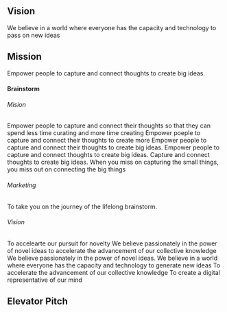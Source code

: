 ## Vision 
We believe in a world where everyone has the capacity and technology to pass on new ideas

## Mission
Empower people to capture and connect thoughts to create big ideas.

#### Brainstorm
###### Mision
Empower people to capture and connect their thoughts so that they can spend less time curating and more time creating
Empower poeple to capture and connect their thoughts to create more
Empower people to capture and connect their thoughts to create big ideas.
Empower people to capture and connect thoughts to create big ideas.
Capture and connect thoughts to create big ideas.
When you miss on capturing the small things, you miss out on connecting the big things

###### Marketing
To take you on the journey of the lifelong brainstorm.

###### Vision
To accelearte our pursuit for novelty
We believe passionately in the power of novel ideas to accelerate the advancement of our collective knowledge
We believe passionately in the power of novel ideas.
We believe in a world where everyone has the capacity and technology to generate new ideas
To accelerate the advancement of our collective knowledge
To create a digital representative of our mind

## Elevator Pitch
